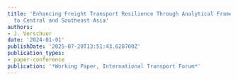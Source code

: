 ```yaml
---
title: 'Enhancing Freight Transport Resilience Through Analytical Frameworks: Applications
  to Central and Southeast Asia'
authors:
- J. Verschuur
date: '2024-01-01'
publishDate: '2025-07-20T13:51:43.628700Z'
publication_types:
- paper-conference
publication: '*Working Paper, International Transport Forum*'
---
```

